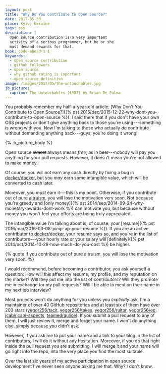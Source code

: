 ```yaml
---
layout: post
title: "Why Do You Contribute to Open Source?"
date: 2017-05-30
place: Kyiv, Ukraine
tags: oss
description: |
  Open source contribution is a very important
  activity of a serious programmer, but he or she
  must demand rewards for that.
book: code-ahead-1 1
keywords:
  - open source contribution
  - github followers
  - open source
  - why github rating is important
  - open source definition
image: /images/2017/05/the-untouchables.jpg
jb_picture:
  caption: The Untouchables (1987) by Brian De Palma
---
```


You probably remember my half-a-year-old article:
[Why Don't You Contribute to Open Source?]({% pst 2015/dec/2015-12-22-why-dont-you-contribute-to-open-source %}).
I said there that if you don't have your own OSS projects
or don't give anything back to those you're using---something
is wrong with you. Now I'm talking to those who actually _do_ contribute
without demanding anything back---guys, you're doing it wrong!

<!--more-->

{% jb_picture_body %}

Open source <del>almost</del> always means _free_, as in beer---nobody will
pay you anything for your pull requests. However, it doesn't mean
you're not allowed to make money.

Of course, you will not earn any cash directly by fixing a bug in
[docker/docker](https://github.com/docker/docker), but you _may_ earn
some intangible value, which will be converted to cash later.

Moreover, you _must_ earn it---this is my point. Otherwise, if you contribute
out of pure
[altruism](https://en.wikipedia.org/wiki/Altruism),
you will lose the motivation very soon. Not because
you're greedy and
[only money]({% pst 2014/sep/2014-09-24-why-monetary-awards-dont-work %})
can motivate you, but because without
money you won't feel your efforts are being truly appreciated.

The intangible value I'm talking about is, of course, your
[resume]({% pst 2016/mar/2016-03-08-pimp-up-your-resume %}). If you
are an active contributor to [docker/docker](https://github.com/docker/docker),
your resume says so, and you're in the list of contributors---your
hourly rate or your salary will
[definitely]({% pst 2014/oct/2014-10-29-how-much-do-you-cost %}) be higher.

{% quote If you contribute out of pure altruism, you will lose the motivation very soon. %}

I would recommend, before becoming a contributor, you ask yourself a question: How will
this affect my resume, my profile, and my reputation on the market? Will they
put me into the list of contributors? Will they promote me in exchange
for my pull requests? Will I be able to mention their name in my
next job interview?

Most projects won't do anything for you unless you _explicitly_ ask.
I'm a maintainer of over 40 GitHub repositories and at least six of them
have over 200 stars
([yegor256/tacit](https://github.com/yegor256/tacit),
[yegor256/takes](https://github.com/yegor256/takes),
[yegor256/rultor](https://github.com/yegor256/rultor),
[yegor256/eo](https://github.com/yegor256/eo),
[jcabi/jcabi-aspects](https://github.com/jcabi/jcabi-aspects),
[teamed/qulice](https://github.com/teamed/qulice)).
If you submit a pull request to any of them, I will
just review it, merge and forget your name.
I won't do anything else, simply because _you_ didn't ask.

However, if you ask me to put your name and a link to your blog
in the list of contributors, I will do it without any hesitation.
Moreover, if you do that right inside the pull request you are submitting,
I will merge it and your name will go right into the repo, into the very
place you find the most suitable.

Over the last six years of my active participation in open source
development I've never seen anyone asking me that. Why? I don't know.
